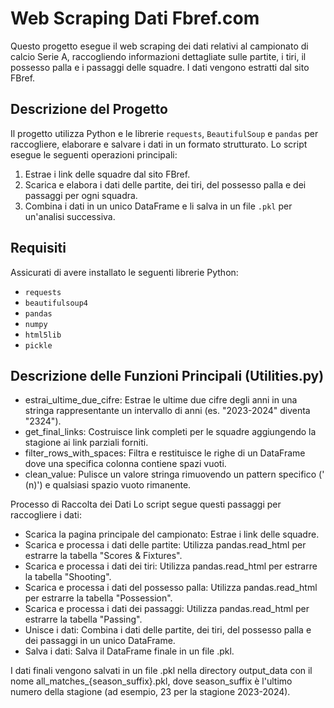#  Web Scraping Dati Fbref.com

Questo progetto esegue il web scraping dei dati relativi al campionato di calcio Serie A, raccogliendo informazioni dettagliate sulle partite, i tiri, il possesso palla e i passaggi delle squadre. I dati vengono estratti dal sito FBref.

## Descrizione del Progetto

Il progetto utilizza Python e le librerie `requests`, `BeautifulSoup` e `pandas` per raccogliere, elaborare e salvare i dati in un formato strutturato. Lo script esegue le seguenti operazioni principali:
1. Estrae i link delle squadre dal sito FBref.
2. Scarica e elabora i dati delle partite, dei tiri, del possesso palla e dei passaggi per ogni squadra.
3. Combina i dati in un unico DataFrame e li salva in un file `.pkl` per un'analisi successiva.

## Requisiti

Assicurati di avere installato le seguenti librerie Python:

- `requests`
- `beautifulsoup4`
- `pandas`
- `numpy`
- `html5lib`
- `pickle`




## Descrizione delle Funzioni Principali (Utilities.py)

- estrai_ultime_due_cifre: Estrae le ultime due cifre degli anni in una stringa rappresentante un intervallo di anni (es. "2023-2024" diventa "2324").
- get_final_links: Costruisce link completi per le squadre aggiungendo la stagione ai link parziali forniti.
- filter_rows_with_spaces: Filtra e restituisce le righe di un DataFrame dove una specifica colonna contiene spazi vuoti.
- clean_value: Pulisce un valore stringa rimuovendo un pattern specifico (' (n)') e qualsiasi spazio vuoto rimanente.


Processo di Raccolta dei Dati
Lo script segue questi passaggi per raccogliere i dati:

- Scarica la pagina principale del campionato: Estrae i link delle squadre.
- Scarica e processa i dati delle partite: Utilizza pandas.read_html per estrarre la tabella "Scores & Fixtures".
- Scarica e processa i dati dei tiri: Utilizza pandas.read_html per estrarre la tabella "Shooting".
- Scarica e processa i dati del possesso palla: Utilizza pandas.read_html per estrarre la tabella "Possession".
- Scarica e processa i dati dei passaggi: Utilizza pandas.read_html per estrarre la tabella "Passing".
- Unisce i dati: Combina i dati delle partite, dei tiri, del possesso palla e dei passaggi in un unico DataFrame.
- Salva i dati: Salva il DataFrame finale in un file .pkl.

I dati finali vengono salvati in un file .pkl nella directory output_data con il nome all_matches_{season_suffix}.pkl, dove season_suffix è l'ultimo numero della stagione (ad esempio, 23 per la stagione 2023-2024).


